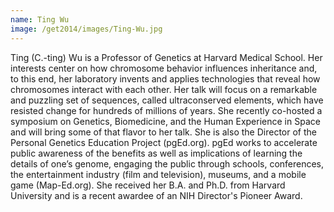 ```yaml
---
name: Ting Wu
image: /get2014/images/Ting-Wu.jpg
---
```


Ting (C.-ting) Wu is a Professor of Genetics at Harvard Medical School. Her interests center on how chromosome behavior influences inheritance and, to this end, her laboratory invents and applies technologies that reveal how chromosomes interact with each other. Her talk will focus on a remarkable and puzzling set of sequences, called ultraconserved elements, which have resisted change for hundreds of millions of years. She recently co-hosted a symposium on Genetics, Biomedicine, and the Human Experience in Space and will bring some of that flavor to her talk. She is also the Director of the Personal Genetics Education Project (pgEd.org). pgEd works to accelerate public awareness of the benefits as well as implications of learning the details of one’s genome, engaging the public through schools, conferences, the entertainment industry (film and television), museums, and a mobile game (Map-Ed.org). She received her B.A. and Ph.D. from Harvard University and is a recent awardee of an NIH Director's Pioneer Award.
